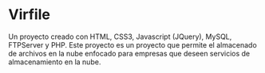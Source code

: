 # Virfile
Un proyecto creado con HTML, CSS3, Javascript (JQuery), MySQL, FTPServer y PHP. Este proyecto es un proyecto que permite el almacenado de archivos en la nube enfocado para empresas que deseen servicios de almacenamiento en la nube.
